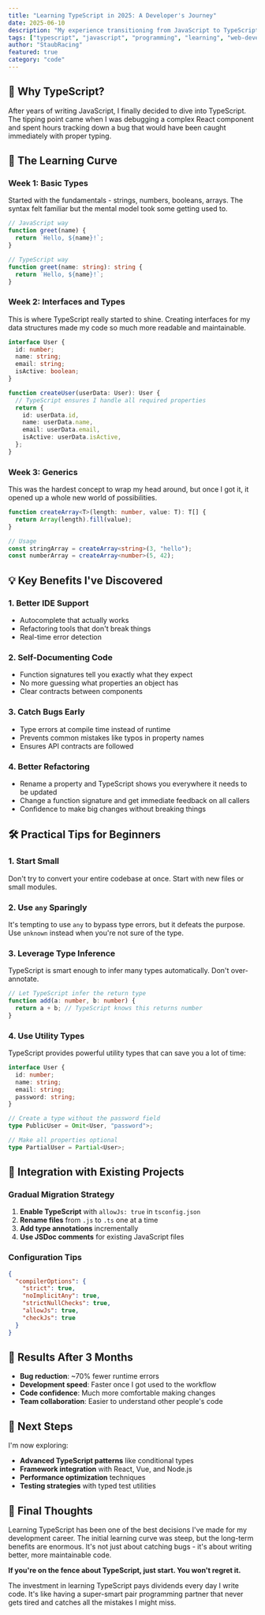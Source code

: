 ```yaml
---
title: "Learning TypeScript in 2025: A Developer's Journey"
date: 2025-06-10
description: "My experience transitioning from JavaScript to TypeScript and why it's worth the effort"
tags: ["typescript", "javascript", "programming", "learning", "web-development"]
author: "StaubRacing"
featured: true
category: "code"
---
```


## 🎯 Why TypeScript?

After years of writing JavaScript, I finally decided to dive into TypeScript. The tipping point came when I was debugging a complex React component and spent hours tracking down a bug that would have been caught immediately with proper typing.

## 🚀 The Learning Curve

### Week 1: Basic Types

Started with the fundamentals - strings, numbers, booleans, arrays. The syntax felt familiar but the mental model took some getting used to.

```typescript
// JavaScript way
function greet(name) {
  return `Hello, ${name}!`;
}

// TypeScript way
function greet(name: string): string {
  return `Hello, ${name}!`;
}
```

### Week 2: Interfaces and Types

This is where TypeScript really started to shine. Creating interfaces for my data structures made my code so much more readable and maintainable.

```typescript
interface User {
  id: number;
  name: string;
  email: string;
  isActive: boolean;
}

function createUser(userData: User): User {
  // TypeScript ensures I handle all required properties
  return {
    id: userData.id,
    name: userData.name,
    email: userData.email,
    isActive: userData.isActive,
  };
}
```

### Week 3: Generics

This was the hardest concept to wrap my head around, but once I got it, it opened up a whole new world of possibilities.

```typescript
function createArray<T>(length: number, value: T): T[] {
  return Array(length).fill(value);
}

// Usage
const stringArray = createArray<string>(3, "hello");
const numberArray = createArray<number>(5, 42);
```

## 💡 Key Benefits I've Discovered

### 1. **Better IDE Support**

- Autocomplete that actually works
- Refactoring tools that don't break things
- Real-time error detection

### 2. **Self-Documenting Code**

- Function signatures tell you exactly what they expect
- No more guessing what properties an object has
- Clear contracts between components

### 3. **Catch Bugs Early**

- Type errors at compile time instead of runtime
- Prevents common mistakes like typos in property names
- Ensures API contracts are followed

### 4. **Better Refactoring**

- Rename a property and TypeScript shows you everywhere it needs to be updated
- Change a function signature and get immediate feedback on all callers
- Confidence to make big changes without breaking things

## 🛠️ Practical Tips for Beginners

### 1. **Start Small**

Don't try to convert your entire codebase at once. Start with new files or small modules.

### 2. **Use `any` Sparingly**

It's tempting to use `any` to bypass type errors, but it defeats the purpose. Use `unknown` instead when you're not sure of the type.

### 3. **Leverage Type Inference**

TypeScript is smart enough to infer many types automatically. Don't over-annotate.

```typescript
// Let TypeScript infer the return type
function add(a: number, b: number) {
  return a + b; // TypeScript knows this returns number
}
```

### 4. **Use Utility Types**

TypeScript provides powerful utility types that can save you a lot of time:

```typescript
interface User {
  id: number;
  name: string;
  email: string;
  password: string;
}

// Create a type without the password field
type PublicUser = Omit<User, "password">;

// Make all properties optional
type PartialUser = Partial<User>;
```

## 🔧 Integration with Existing Projects

### Gradual Migration Strategy

1. **Enable TypeScript** with `allowJs: true` in `tsconfig.json`
2. **Rename files** from `.js` to `.ts` one at a time
3. **Add type annotations** incrementally
4. **Use JSDoc comments** for existing JavaScript files

### Configuration Tips

```json
{
  "compilerOptions": {
    "strict": true,
    "noImplicitAny": true,
    "strictNullChecks": true,
    "allowJs": true,
    "checkJs": true
  }
}
```

## 🎉 Results After 3 Months

- **Bug reduction**: ~70% fewer runtime errors
- **Development speed**: Faster once I got used to the workflow
- **Code confidence**: Much more comfortable making changes
- **Team collaboration**: Easier to understand other people's code

## 🚀 Next Steps

I'm now exploring:

- **Advanced TypeScript patterns** like conditional types
- **Framework integration** with React, Vue, and Node.js
- **Performance optimization** techniques
- **Testing strategies** with typed test utilities

## 💭 Final Thoughts

Learning TypeScript has been one of the best decisions I've made for my development career. The initial learning curve was steep, but the long-term benefits are enormous. It's not just about catching bugs - it's about writing better, more maintainable code.

**If you're on the fence about TypeScript, just start. You won't regret it.**

The investment in learning TypeScript pays dividends every day I write code. It's like having a super-smart pair programming partner that never gets tired and catches all the mistakes I might miss.

